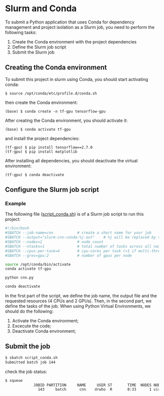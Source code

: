 # Slurm and Conda
To submit a Python application that uses Conda for dependency management and project isolation as a Slurm job, you need to perform the following tasks:

1. Create the Conda environment with the project dependencies
2. Define the Slurm job script
3. Submit the Slurm job

## Creating the Conda environment
To submit this project in slurm using Conda, you should start activating conda:

```shell
$ source /opt/conda/etc/profile.d/conda.sh
```

then create the Conda environment:

```
(base) $ conda create -n tf-gpu tensorflow-gpu
```

After creating the Conda environment, you should activate it:

```shell
(base) $ conda activate tf-gpu
```

and install the project dependencies:

```shell
(tf-gpu) $ pip install tensorflow==2.7.0
(tf-gpu) $ pip install matplotlib
```

After installing all dependencies, you should deactivate the virtual environment:
```shell
(tf-gpu) $ conda deactivate
```

## Configure the Slurm job script

### Example
The following file ([script_conda.sh](script_conda.sh)) is of a Slurm job script to run this project:

```bash
#!/bin/bash
#SBATCH --job-name=cnn           # create a short name for your job
#SBATCH --output="slurm-cnn-conda-%j.out"	 # %j will be replaced by the slurm jobID
#SBATCH --nodes=1                # node count
#SBATCH --ntasks=1               # total number of tasks across all nodes
#SBATCH --cpus-per-task=4        # cpu-cores per task (>1 if multi-threaded tasks)
#SBATCH --gres=gpu:2             # number of gpus per node

source /opt/conda/bin/activate
conda activate tf-gpu

python cnn.py

conda deactivate
```

In the first part of the script, we define the job name, the output file and the requested resources (4 CPUs and 2 GPUs). Then, in the second part, we define the tasks of the job. When using Python Virtual Environments, we should do the following:

1. Activate the Conda environment;
2. Excecute the code;
3. Deactivate Conda  environment;

## Submit the job
```bash
$ sbatch script_conda.sh
Submitted batch job 144
```

check the job status:
```bash
$ squeue
             JOBID PARTITION     NAME     USER ST       TIME  NODES NODELIST(REASON)
               143     batch      cnn    drwho  R       0:33      1 vision2
```
